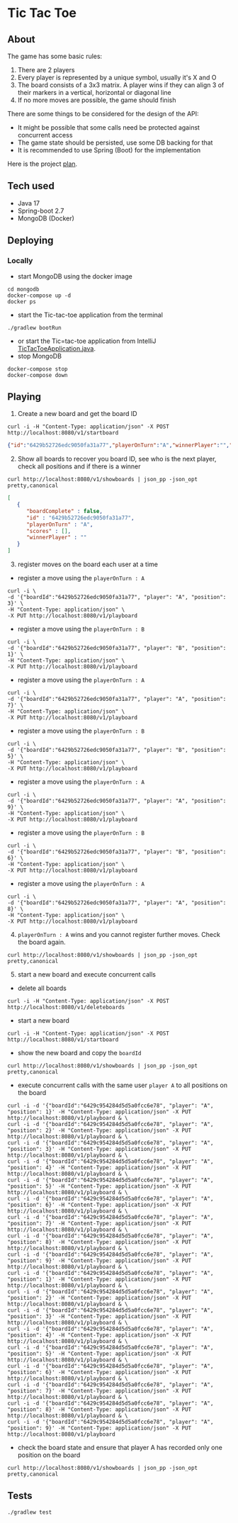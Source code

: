 # Tic Tac Toe

## About
The game has some basic rules:
1. There are 2 players
2. Every player is represented by a unique symbol, usually it's X and O
3. The board consists of a 3x3 matrix. A player wins if they can align 3 of their markers in a vertical, horizontal or diagonal line
4. If no more moves are possible, the game should finish

There are some things to be considered for the design of the API:
* It might be possible that some calls need be protected against concurrent access 
* The game state should be persisted, use some DB backing for that 
* It is recommended to use Spring (Boot) for the implementation

Here is the project [plan](plan.md).

## Tech used
* Java 17
* Spring-boot 2.7
* MongoDB (Docker)

## Deploying
### Locally
* start MongoDB using the docker image
```
cd mongodb
docker-compose up -d
docker ps
```
* start the Tic-tac-toe application from the terminal
```
./gradlew bootRun
```
* or start the Tic=tac-toe application from IntelliJ [TicTacToeApplication.java](src/main/java/com/adsquare/tictactoe/TicTacToeApplication.java).
* stop MongoDB
```
docker-compose stop
docker-compose down
```

## Playing
1. Create a new board and get the board ID
```shell
curl -i -H "Content-Type: application/json" -X POST http://localhost:8080/v1/startboard
```
```json
{"id":"6429b52726edc9050fa31a77","playerOnTurn":"A","winnerPlayer":"","boardComplete":false,"scores":[]}
```
2. Show all boards to recover you board ID, see who is the next player, check all positions and if there is a winner
```shell
curl http://localhost:8080/v1/showboards | json_pp -json_opt pretty,canonical
```
```json
[
   {
      "boardComplete" : false,
      "id" : "6429b52726edc9050fa31a77",
      "playerOnTurn" : "A",
      "scores" : [],
      "winnerPlayer" : ""
   }
]
```
3. register moves on the board each user at a time
* register a move using the `playerOnTurn : A`
```shell
curl -i \
-d '{"boardId":"6429b52726edc9050fa31a77", "player": "A", "position": 3}' \
-H "Content-Type: application/json" \
-X PUT http://localhost:8080/v1/playboard
```
* register a move using the `playerOnTurn : B`
```shell
curl -i \
-d '{"boardId":"6429b52726edc9050fa31a77", "player": "B", "position": 1}' \
-H "Content-Type: application/json" \
-X PUT http://localhost:8080/v1/playboard
```
* register a move using the `playerOnTurn : A`
```shell
curl -i \
-d '{"boardId":"6429b52726edc9050fa31a77", "player": "A", "position": 7}' \
-H "Content-Type: application/json" \
-X PUT http://localhost:8080/v1/playboard
```
* register a move using the `playerOnTurn : B`
```shell
curl -i \
-d '{"boardId":"6429b52726edc9050fa31a77", "player": "B", "position": 5}' \
-H "Content-Type: application/json" \
-X PUT http://localhost:8080/v1/playboard
```
* register a move using the `playerOnTurn : A`
```shell
curl -i \
-d '{"boardId":"6429b52726edc9050fa31a77", "player": "A", "position": 9}' \
-H "Content-Type: application/json" \
-X PUT http://localhost:8080/v1/playboard
```
* register a move using the `playerOnTurn : B`
```shell
curl -i \
-d '{"boardId":"6429b52726edc9050fa31a77", "player": "B", "position": 6}' \
-H "Content-Type: application/json" \
-X PUT http://localhost:8080/v1/playboard
```
* register a move using the `playerOnTurn : A`
```shell
curl -i \
-d '{"boardId":"6429b52726edc9050fa31a77", "player": "A", "position": 8}' \
-H "Content-Type: application/json" \
-X PUT http://localhost:8080/v1/playboard
```
4. `playerOnTurn : A` wins and you cannot register further moves. Check the board again.
```shell
curl http://localhost:8080/v1/showboards | json_pp -json_opt pretty,canonical
```
5. start a new board and execute concurrent calls
* delete all boards
```shell
curl -i -H "Content-Type: application/json" -X POST http://localhost:8080/v1/deleteboards
```
* start a new board
```shell
curl -i -H "Content-Type: application/json" -X POST http://localhost:8080/v1/startboard
```
* show the new board and copy the `boardId`
```shell
curl http://localhost:8080/v1/showboards | json_pp -json_opt pretty,canonical
```
* execute concurrent calls with the same user `player A` to all positions on the board
```shell
curl -i -d '{"boardId":"6429c954284d5d5a0fcc6e78", "player": "A", "position": 1}' -H "Content-Type: application/json" -X PUT http://localhost:8080/v1/playboard & \
curl -i -d '{"boardId":"6429c954284d5d5a0fcc6e78", "player": "A", "position": 2}' -H "Content-Type: application/json" -X PUT http://localhost:8080/v1/playboard & \
curl -i -d '{"boardId":"6429c954284d5d5a0fcc6e78", "player": "A", "position": 3}' -H "Content-Type: application/json" -X PUT http://localhost:8080/v1/playboard & \
curl -i -d '{"boardId":"6429c954284d5d5a0fcc6e78", "player": "A", "position": 4}' -H "Content-Type: application/json" -X PUT http://localhost:8080/v1/playboard & \
curl -i -d '{"boardId":"6429c954284d5d5a0fcc6e78", "player": "A", "position": 5}' -H "Content-Type: application/json" -X PUT http://localhost:8080/v1/playboard & \
curl -i -d '{"boardId":"6429c954284d5d5a0fcc6e78", "player": "A", "position": 6}' -H "Content-Type: application/json" -X PUT http://localhost:8080/v1/playboard & \
curl -i -d '{"boardId":"6429c954284d5d5a0fcc6e78", "player": "A", "position": 7}' -H "Content-Type: application/json" -X PUT http://localhost:8080/v1/playboard & \
curl -i -d '{"boardId":"6429c954284d5d5a0fcc6e78", "player": "A", "position": 8}' -H "Content-Type: application/json" -X PUT http://localhost:8080/v1/playboard & \
curl -i -d '{"boardId":"6429c954284d5d5a0fcc6e78", "player": "A", "position": 9}' -H "Content-Type: application/json" -X PUT http://localhost:8080/v1/playboard & \
curl -i -d '{"boardId":"6429c954284d5d5a0fcc6e78", "player": "A", "position": 1}' -H "Content-Type: application/json" -X PUT http://localhost:8080/v1/playboard & \
curl -i -d '{"boardId":"6429c954284d5d5a0fcc6e78", "player": "A", "position": 2}' -H "Content-Type: application/json" -X PUT http://localhost:8080/v1/playboard & \
curl -i -d '{"boardId":"6429c954284d5d5a0fcc6e78", "player": "A", "position": 3}' -H "Content-Type: application/json" -X PUT http://localhost:8080/v1/playboard & \
curl -i -d '{"boardId":"6429c954284d5d5a0fcc6e78", "player": "A", "position": 4}' -H "Content-Type: application/json" -X PUT http://localhost:8080/v1/playboard & \
curl -i -d '{"boardId":"6429c954284d5d5a0fcc6e78", "player": "A", "position": 5}' -H "Content-Type: application/json" -X PUT http://localhost:8080/v1/playboard & \
curl -i -d '{"boardId":"6429c954284d5d5a0fcc6e78", "player": "A", "position": 6}' -H "Content-Type: application/json" -X PUT http://localhost:8080/v1/playboard & \
curl -i -d '{"boardId":"6429c954284d5d5a0fcc6e78", "player": "A", "position": 7}' -H "Content-Type: application/json" -X PUT http://localhost:8080/v1/playboard & \
curl -i -d '{"boardId":"6429c954284d5d5a0fcc6e78", "player": "A", "position": 8}' -H "Content-Type: application/json" -X PUT http://localhost:8080/v1/playboard & \
curl -i -d '{"boardId":"6429c954284d5d5a0fcc6e78", "player": "A", "position": 9}' -H "Content-Type: application/json" -X PUT http://localhost:8080/v1/playboard
```
* check the board state and ensure that player A has recorded only one position on the board
```shell
curl http://localhost:8080/v1/showboards | json_pp -json_opt pretty,canonical
```
## Tests
```shell
./gradlew test
```

